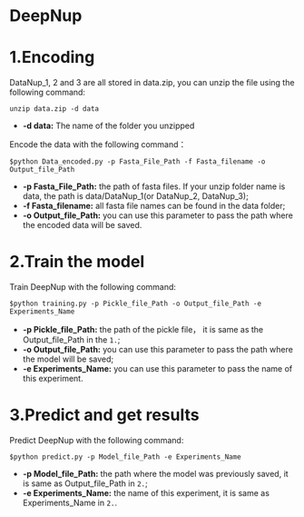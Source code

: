 # DeepNup

1.Encoding
===
DataNup_1, 2 and 3 are all stored in data.zip, you can unzip the file using the following command:
```
unzip data.zip -d data
```
* **-d data:** The name of the folder you unzipped

Encode the data with the following command：
```
$python Data_encoded.py -p Fasta_File_Path -f Fasta_filename -o Output_file_Path
```
* **-p Fasta_File_Path:** the path of fasta files. If your unzip folder name is data, the path is data/DataNup_1(or DataNup_2, DataNup_3);
* **-f Fasta_filename:** all fasta file names can be found in the data folder;
* **-o Output_file_Path:** you can use this parameter to pass the path where the encoded data will be saved.


2.Train the model
===
Train DeepNup with the following command:
```
$python training.py -p Pickle_file_Path -o Output_file_Path -e Experiments_Name
```
* **-p Pickle_file_Path:** the path of the pickle file， it is same as the Output_file_Path in the `1.`;
* **-o Output_file_Path:** you can use this parameter to pass the path where the model will be saved;
* **-e Experiments_Name:** you can use this parameter to pass the name of this experiment.


3.Predict and get results
===
Predict DeepNup with the following command:
```
$python predict.py -p Model_file_Path -e Experiments_Name
```
* **-p Model_file_Path:** the path where the model was previously saved, it is same as Output_file_Path in `2.`;
* **-e Experiments_Name:** the name of this experiment, it is same as Experiments_Name in `2.`.
